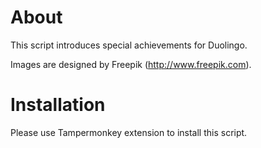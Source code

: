 # About
This script introduces special achievements for Duolingo.

Images are designed by Freepik (http://www.freepik.com).

# Installation

Please use Tampermonkey extension to install this script.